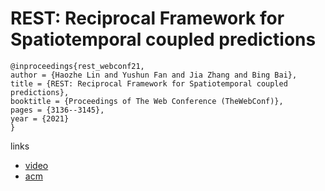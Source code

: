 # REST: Reciprocal Framework for Spatiotemporal coupled predictions

```
@inproceedings{rest_webconf21,
author = {Haozhe Lin and Yushun Fan and Jia Zhang and Bing Bai},
title = {REST: Reciprocal Framework for Spatiotemporal coupled predictions},
booktitle = {Proceedings of The Web Conference (TheWebConf)},
pages = {3136--3145},
year = {2021}
}
```

links
- [video](https://www.youtube.com/watch?v=OZnvxcuf6Wk)
- [acm](https://dl.acm.org/doi/10.1145/3442381.3449928)